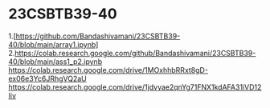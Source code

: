 # 23CSBTB39-40
1.[https://github.com/Bandashivamani/23CSBTB39-40/blob/main/array1.ipynb]
2.https://colab.research.google.com/github/Bandashivamani/23CSBTB39-40/blob/main/ass1_p2.ipynb
https://colab.research.google.com/drive/1MOxhhbRRxt8gD-ex06e3Yc6JRhgVQ2aU
https://colab.research.google.com/drive/1jdvyae2qnYg71FNX1kdAFA31iVD12Iiv
